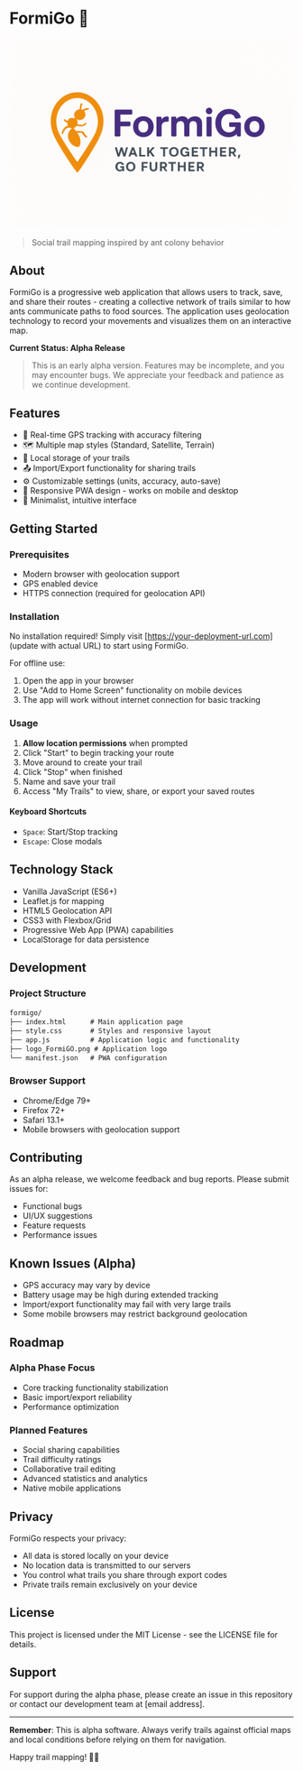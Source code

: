 # FormiGo 🐜

![FormiGo Logo](logo_FormiGO.png)

> Social trail mapping inspired by ant colony behavior

## About

FormiGo is a progressive web application that allows users to track, save, and share their routes - creating a collective network of trails similar to how ants communicate paths to food sources. The application uses geolocation technology to record your movements and visualizes them on an interactive map.

**Current Status: Alpha Release**
> This is an early alpha version. Features may be incomplete, and you may encounter bugs. We appreciate your feedback and patience as we continue development.

## Features

- 📍 Real-time GPS tracking with accuracy filtering
- 🗺️ Multiple map styles (Standard, Satellite, Terrain)
- 💾 Local storage of your trails
- 📤 Import/Export functionality for sharing trails
- ⚙️ Customizable settings (units, accuracy, auto-save)
- 📱 Responsive PWA design - works on mobile and desktop
- 🎨 Minimalist, intuitive interface

## Getting Started

### Prerequisites

- Modern browser with geolocation support
- GPS enabled device
- HTTPS connection (required for geolocation API)

### Installation

No installation required! Simply visit [https://your-deployment-url.com] (update with actual URL) to start using FormiGo.

For offline use:
1. Open the app in your browser
2. Use "Add to Home Screen" functionality on mobile devices
3. The app will work without internet connection for basic tracking

### Usage

1. **Allow location permissions** when prompted
2. Click "Start" to begin tracking your route
3. Move around to create your trail
4. Click "Stop" when finished
5. Name and save your trail
6. Access "My Trails" to view, share, or export your saved routes

#### Keyboard Shortcuts
- `Space`: Start/Stop tracking
- `Escape`: Close modals

## Technology Stack

- Vanilla JavaScript (ES6+)
- Leaflet.js for mapping
- HTML5 Geolocation API
- CSS3 with Flexbox/Grid
- Progressive Web App (PWA) capabilities
- LocalStorage for data persistence

## Development

### Project Structure
```
formigo/
├── index.html      # Main application page
├── style.css       # Styles and responsive layout
├── app.js          # Application logic and functionality
├── logo_FormiGO.png # Application logo
└── manifest.json   # PWA configuration
```

### Browser Support

- Chrome/Edge 79+
- Firefox 72+
- Safari 13.1+
- Mobile browsers with geolocation support

## Contributing

As an alpha release, we welcome feedback and bug reports. Please submit issues for:

- Functional bugs
- UI/UX suggestions
- Feature requests
- Performance issues

## Known Issues (Alpha)

- GPS accuracy may vary by device
- Battery usage may be high during extended tracking
- Import/export functionality may fail with very large trails
- Some mobile browsers may restrict background geolocation

## Roadmap

### Alpha Phase Focus
- Core tracking functionality stabilization
- Basic import/export reliability
- Performance optimization

### Planned Features
- Social sharing capabilities
- Trail difficulty ratings
- Collaborative trail editing
- Advanced statistics and analytics
- Native mobile applications

## Privacy

FormiGo respects your privacy:
- All data is stored locally on your device
- No location data is transmitted to our servers
- You control what trails you share through export codes
- Private trails remain exclusively on your device

## License

This project is licensed under the MIT License - see the LICENSE file for details.

## Support

For support during the alpha phase, please create an issue in this repository or contact our development team at [email address].

---

**Remember**: This is alpha software. Always verify trails against official maps and local conditions before relying on them for navigation.

Happy trail mapping! 🐜✨
